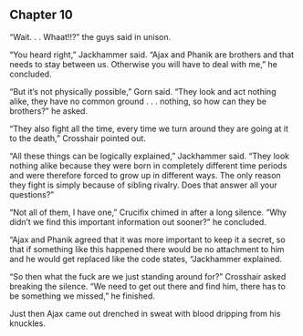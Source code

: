 ## Chapter 10
“Wait. . . Whaat!!?” the guys said in unison.

“You heard right,” Jackhammer said. “Ajax and Phanik are brothers and that needs to stay between us. Otherwise you will have to deal with me,” he concluded.

“But it’s not physically possible,” Gorn said. “They look and act nothing alike, they have no common ground . . . nothing, so how can they be brothers?” he asked.

“They also fight all the time, every time we turn around they are going at it to the death,” Crosshair pointed out.

“All these things can be logically explained,” Jackhammer said. “They look nothing alike because they were born in completely different time periods and were therefore forced to grow up in different ways. The only reason they fight is simply because of sibling rivalry. Does that answer all your questions?”

“Not all of them, I have one,” Crucifix chimed in after a long silence. “Why didn’t we find this important information out sooner?” he concluded.

“Ajax and Phanik agreed that it was more important to keep it a secret, so that if something like this happened there would be no attachment to him and he would get replaced like the code states, “Jackhammer explained.

“So then what the fuck are we just standing around for?” Crosshair asked breaking the silence. “We need to get out there and find him, there has to be something we missed,” he finished.

Just then Ajax came out drenched in sweat with blood dripping from his knuckles.
